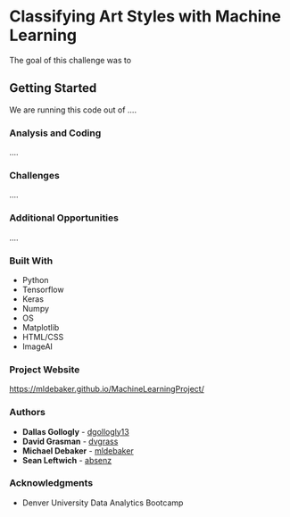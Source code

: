 # Classifying Art Styles with Machine Learning

The goal of this challenge was to 

## Getting Started 

We are running this code out of .... 

### Analysis and Coding 

....

### Challenges

....

### Additional Opportunities

....

### Built With

* Python
* Tensorflow
* Keras
* Numpy
* OS 
* Matplotlib
* HTML/CSS
* ImageAI

### Project Website

https://mldebaker.github.io/MachineLearningProject/

### Authors

* **Dallas Gollogly** - [dgollogly13](https://github.com/dgollogly13)
* **David Grasman** - [dvgrass](https://github.com/dvgrass)
* **Michael Debaker** - [mldebaker](https://github.com/mldebaker)
* **Sean Leftwich** - [absenz](https://github.com/absenz)

### Acknowledgments

* Denver University Data Analytics Bootcamp 
